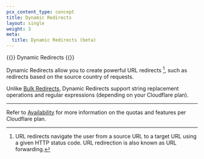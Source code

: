 ```yaml
---
pcx_content_type: concept
title: Dynamic Redirects
layout: single
weight: 3
meta:
  title: Dynamic Redirects (beta)
---
```


{{<beta>}} Dynamic Redirects {{</beta>}}

Dynamic Redirects allow you to create powerful URL redirects [^1], such as redirects based on the source country of requests.

Unlike [Bulk Redirects](/rules/url-forwarding/bulk-redirects/), Dynamic Redirects support string replacement operations and regular expressions (depending on your Cloudflare plan).

[^1]: URL redirects navigate the user from a source URL to a target URL using a given HTTP status code. URL redirection is also known as URL forwarding.

---

Refer to [Availability](/rules/url-forwarding/#availability) for more information on the quotas and features per Cloudflare plan.
